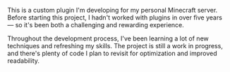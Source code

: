 This is a custom plugin I'm developing for my personal Minecraft server.
Before starting this project, I hadn't worked with plugins in over five years — so it's been both a challenging and rewarding experience.

Throughout the development process, I've been learning a lot of new techniques and refreshing my skills. 
The project is still a work in progress, and there's plenty of code I plan to revisit for optimization and improved readability.

